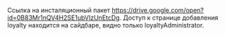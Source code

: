 Ссылка на инсталяционный пакет https://drive.google.com/open?id=0B83Mr1nQV4H2SE1ubVIzUnEtcDg.
Доступ к странице добавления loyalty находится на сайдбаре, видно только loyaltyAdministrator.
